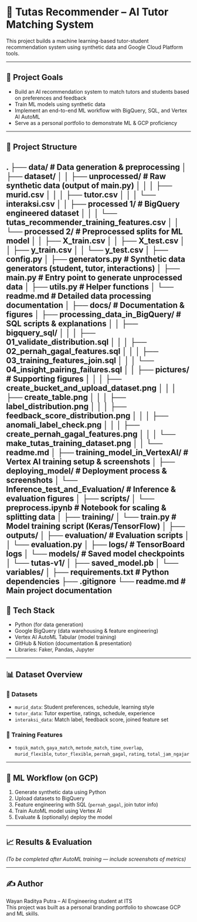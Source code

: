 # 🎯 Tutas Recommender – AI Tutor Matching System

This project builds a machine learning-based tutor-student recommendation system using synthetic data and Google Cloud Platform tools.

---

## 🚀 Project Goals
- Build an AI recommendation system to match tutors and students based on preferences and feedback
- Train ML models using synthetic data
- Implement an end-to-end ML workflow with BigQuery, SQL, and Vertex AI AutoML
- Serve as a personal portfolio to demonstrate ML & GCP proficiency

---
## 📂 Project Structure

.
├── data/                           # Data generation & preprocessing
│   ├── dataset/
│   │   ├── unprocessed/             # Raw synthetic data (output of main.py)
│   │   │   ├── murid.csv
│   │   │   ├── tutor.csv
│   │   │   └── interaksi.csv
│   │   ├── processed 1/             # BigQuery engineered dataset
│   │   │   └── tutas\_recommender\_training\_features.csv
│   │   └── processed 2/             # Preprocessed splits for ML model
│   │       ├── X\_train.csv
│   │       ├── X\_test.csv
│   │       ├── y\_train.csv
│   │       └── y\_test.csv
│   ├── config.py
│   ├── generators.py                # Synthetic data generators (student, tutor, interactions)
│   ├── main.py                      # Entry point to generate unprocessed data
│   ├── utils.py                     # Helper functions
│   └── readme.md                    # Detailed data processing documentation
│
├── docs/                            # Documentation & figures
│   ├── processing\_data\_in\_BigQuery/ # SQL scripts & explanations
│   │   ├── bigquery\_sql/
│   │   │   ├── 01\_validate\_distribution.sql
│   │   │   ├── 02\_pernah\_gagal\_features.sql
│   │   │   ├── 03\_training\_features\_join.sql
│   │   │   └── 04\_insight\_pairing\_failures.sql
│   │   ├── pictures/                # Supporting figures
│   │   │   ├── create\_bucket\_and\_upload\_dataset.png
│   │   │   ├── create\_table.png
│   │   │   ├── label\_distribution.png
│   │   │   ├── feedback\_score\_distribution.png
│   │   │   ├── anomali\_label\_check.png
│   │   │   ├── create\_pernah\_gagal\_features.png
│   │   │   └── make\_tutas\_training\_dataset.png
│   │   └── readme.md
│   ├── training\_model\_in\_VertexAI/  # Vertex AI training setup & screenshots
│   ├── deploying\_model/             # Deployment process & screenshots
│   └── Inference\_test\_and\_Evaluation/ # Inference & evaluation figures
│
├── scripts/
│   └── preprocess.ipynb             # Notebook for scaling & splitting data
│
├── training/
│   └── train.py                     # Model training script (Keras/TensorFlow)
│
├── outputs/
│   ├── evaluation/                  # Evaluation scripts
│   │   └── evaluation.py
│   ├── logs/                        # TensorBoard logs
│   └── models/                      # Saved model checkpoints
│       └── tutas-v1/
│           ├── saved\_model.pb
│           └── variables/
│
├── requirements.txt                 # Python dependencies
├── .gitignore
└── readme.md                        # Main project documentation
---

## 🧱 Tech Stack
- Python (for data generation)
- Google BigQuery (data warehousing & feature engineering)
- Vertex AI AutoML Tabular (model training)
- GitHub & Notion (documentation & presentation)
- Libraries: Faker, Pandas, Jupyter

---

## 📊 Dataset Overview

### 📁 Datasets
- `murid_data`: Student preferences, schedule, learning style
- `tutor_data`: Tutor expertise, ratings, schedule, experience
- `interaksi_data`: Match label, feedback score, joined feature set

### 🧠 Training Features
- `topik_match`, `gaya_match`, `metode_match`, `time_overlap`,  
  `murid_flexible`, `tutor_flexible`, `pernah_gagal`, `rating`, `total_jam_ngajar`

---

## 🔄 ML Workflow (on GCP)
1. Generate synthetic data using Python
2. Upload datasets to BigQuery
3. Feature engineering with SQL (`pernah_gagal`, join tutor info)
4. Train AutoML model using Vertex AI
5. Evaluate & (optionally) deploy the model

---

## 📈 Results & Evaluation
_(To be completed after AutoML training — include screenshots of metrics)_

---

## ✍️ Author
Wayan Raditya Putra – AI Engineering student at ITS  
This project was built as a personal branding portfolio to showcase GCP and ML skills.
